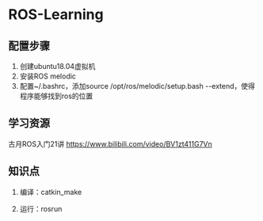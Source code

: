 # ROS-Learning

## 配置步骤

1. 创建ubuntu18.04虚拟机
2. 安装ROS melodic
3. 配置~/.bashrc，添加source /opt/ros/melodic/setup.bash --extend，使得程序能够找到ros的位置

## 学习资源

古月ROS入门21讲
https://www.bilibili.com/video/BV1zt411G7Vn

## 知识点

1. 编译：catkin_make

2. 运行：rosrun
